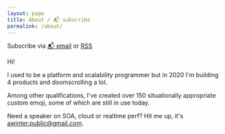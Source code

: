 ```yaml
---
layout: page
title: About / 📬 subscribe
permalink: /about/
---
```


<p class="rss-subscribe">Subscribe via <a href="https://tinyletter.com/abe-winter">📬 email</a> or <a href="{{ "/feed.xml" | relative_url }}">RSS</a></p>

Hi!

I used to be a platform and scalability programmer but in 2020 I'm building 4 products and doomscrolling a lot.

Among other qualifications, I've created over 150 situationally appropriate custom emoji, some of which are still in use today.

Need a speaker on SOA, cloud or realtime perf? Hit me up, it's awinter.public@gmail.com.
